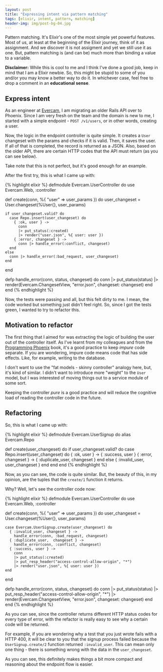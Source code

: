 ```yaml
---
layout: post
title: "Expressing intent via pattern matching"
tags: [elixir, intent, pattern, matching]
header-img: img/post-bg-04.jpg
---
```


Pattern matching. It's Elixir's one of the most simple yet powerful features. 
Most of us, at least at the beginning of the Elixir journey, think of it as 
assignment. And we discover it is not assigment and yet we still use it as one. 
But, pattern matching is (and can be) much more than binding a value to a variable. 

**Disclaimer:** While this is cool to me and I think I've done a good job, keep in 
mind that I am a Elixir newbie. So, this might be stupid to some of you and/or you
may know a better way to do it. In whichever case, feel free to drop a comment in 
an **educational sense**.

## Express intent

As an engineer at [Evercam](http://evercam.io), I am migrating an older Rails API 
over to Phoenix. Since I am very fresh on the team and the domain is new to me, 
I started with a simple endpoint - `POST /v1/users`, or in other words, 
creating a user.

Now, the logic in the endpoint controller is quite simple. It creates a `User` 
changeset with the params and checks if it is valid. Then, it saves the user. 
If all of that is completed, the record is returned as a JSON. Also, based on 
the older API, there are certain HTTP codes that the API must return (as you can 
see below). 

Take note that this is not perfect, but it's good enough for an example.

After the first try, this is what I came up with:

{% highlight elixir %}
defmodule Evercam.UserController do
  use Evercam.Web, :controller

  def create(conn, %{ "user" => user_params }) do
    user_changeset = User.changeset(%User{}, user_params)

    if user_changeset.valid? do
      case Repo.insert(user_changeset) do
        { :ok, user } ->
          conn
          |> put_status(:created)
          |> render("user.json", %{ user: user })
        { :error, changeset } ->
          conn |> handle_error(:conflict, changeset)
      end
    else
      conn |> handle_error(:bad_request, user_changeset)
    end
  end

  defp handle_error(conn, status, changeset) do
    conn
    |> put_status(status)
    |> render(Evercam.ChangesetView, "error.json", changeset: changeset)
  end
end
{% endhighlight %}

Now, the tests were passing and all, but this felt dirty to me. I mean, the code
worked but something just didn't feel right. So, since I got the tests green, I 
wanted to try to refactor this. 

## Motivation to refactor

The first thing that I aimed for was extracting the logic of building the user out 
of the controller itself. As I've learnt from my colleagues and from
the [Programming Phoenix](https://pragprog.com/book/phoenix/programming-phoenix) 
book, it's a good practice to keep _impure_ code separate. 
If you are wondering, impure code means code that has side effects. Like, for example,
writing to the database. 

I don't want to use the "fat models - skinny controller" analogy here, but, it's
kind of similar. I didn't want to introduce more "weight" to the `User` model, 
but I was interested of moving things out to a service module of some sort. 

Keeping the controller _pure_ is a good practice and will reduce the cognitive load
of reading the controller code in the future.

## Refactoring

So, this is what I came up with:

{% highlight elixir %}
defmodule Evercam.UserSignup do
  alias Evercam.Repo

  def create(user_changeset) do
    if user_changeset.valid? do
      case Repo.insert(user_changeset) do
        { :ok, user } -> { :success, user }
        { :error, changeset } -> { :duplicate_user, changeset }
      end
    else
      { :invalid_user, user_changeset }
    end
  end
end
{% endhighlight %}

Now, as you can see, the code is quite similar. But, the beauty of this, in my 
opinion, are the tuples that the `create/1` function it returns. 

Why? Well, let's see the controller code now:

{% highlight elixir %}
defmodule Evercam.UserController do
  use Evercam.Web, :controller

  def create(conn, %{ "user" => user_params }) do
    user_changeset = User.changeset(%User{}, user_params)

    case Evercam.UserSignup.create(user_changeset) do
      { :invalid_user, changeset } ->
        handle_error(conn, :bad_request, changeset)
      { :duplicate_user,  changeset } ->
        handle_error(conn, :conflict, changeset)
      { :success, user } ->
        conn
        |> put_status(:created)
        |> put_resp_header("access-control-allow-origin", "*")
        |> render("user.json", %{ user: user })
    end
  end

  defp handle_error(conn, status, changeset) do
    conn
    |> put_status(status)
    |> put_resp_header("access-control-allow-origin", "*")
    |> render(Evercam.ChangesetView, "error.json", changeset: changeset)
  end
end
{% endhighlight %}

As you can see, since the controller returns different HTTP status codes for 
every type of error, with the refactor is really easy to see why a certain code will
be returned. 

For example, if you are wondering why a test that you just wrote fails with a HTTP 400, 
it will be clear to you that the signup process failed because the `UserSignup.create/2`
function returned `:invalid_user`. This can mean only one thing - there is something
wrong with the data in the `user_changeset`.

As you can see, this definitely makes things a bit more compact and reasoning about
the endpoint flow is easier. 
